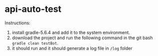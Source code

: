 # api-auto-test
Instructions:

1. install gradle-5.6.4 and add it to the system environment.
2. download the project and run the following command in the git bash `` gradle clean testBot``.
3. it should run and it should generate a log file in ``/log`` folder
